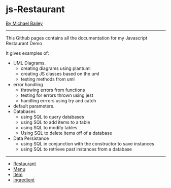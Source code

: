 # js-Restaurant 

[By Michael Bailey](https://michael-bailey.github.io/)

---

This Github pages contains all the documentation for my Javascript Restaurant Demo

It gives examples of:
 - UML Diagrams.
    - creating diagrams using plantuml
    - creating JS classes based on the uml
    - testing methods from uml
 - error handling
    - throwing errors from functions
    - testing for errors thrown using jest
    - handling errrors using try and catch
 - default parameters.
 - Databases
    - using SQL to query databases
    - using SQL to add items to a table
    - using SQL to modify tables
    - Using SQL to delete items off of a database
 - Data Persistance
    - using SQL in conjunction with the constructor to save instances
    - using SQL to retrieve past instances from a database

---

 - [Restaurant](./Restaurant.md)
 - [Menu](./Menu.md)
 - [Item](./Item.md)
 - [Ingredient](./Ingredient.md)